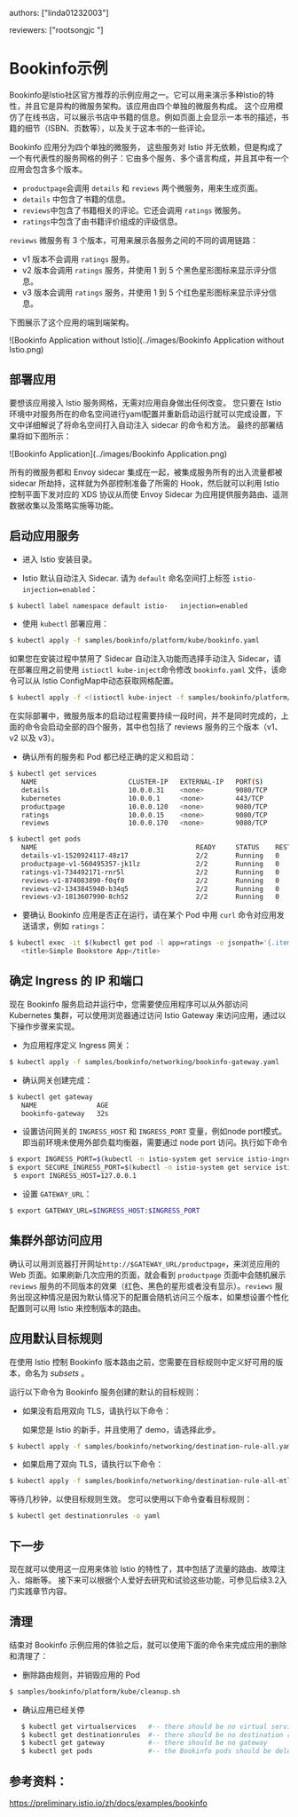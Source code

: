 authors: ["linda01232003"]

reviewers: ["rootsongjc "]

# Bookinfo示例

Bookinfo是Istio社区官方推荐的示例应用之一。它可以用来演示多种Istio的特性，并且它是异构的微服务架构。该应用由四个单独的微服务构成。 这个应用模仿了在线书店，可以展示书店中书籍的信息。例如页面上会显示一本书的描述，书籍的细节（ISBN、页数等），以及关于这本书的一些评论。 

Bookinfo 应用分为四个单独的微服务， 这些服务对 Istio 并无依赖，但是构成了一个有代表性的服务网格的例子：它由多个服务、多个语言构成，并且其中有一个应用会包含多个版本。 


- `productpage`会调用 `details` 和 `reviews` 两个微服务，用来生成页面。
- `details` 中包含了书籍的信息。
- `reviews`中包含了书籍相关的评论。它还会调用 `ratings` 微服务。
- `ratings`中包含了由书籍评价组成的评级信息。

`reviews` 微服务有 3 个版本，可用来展示各服务之间的不同的调用链路：

- v1 版本不会调用 `ratings` 服务。
- v2 版本会调用 `ratings` 服务，并使用 1 到 5 个黑色星形图标来显示评分信息。
- v3 版本会调用 `ratings` 服务，并使用 1 到 5 个红色星形图标来显示评分信息。

下图展示了这个应用的端到端架构。

![Bookinfo Application without Istio](../images/Bookinfo Application without Istio.png)

## 部署应用

要想该应用接入 Istio 服务网格，无需对应用自身做出任何改变。 您只要在 Istio 环境中对服务所在的命名空间进行yaml配置并重新启动运行就可以完成设置，下文中详细解说了将命名空间打入自动注入 sidecar 的命令和方法。 最终的部署结果将如下图所示： 

![Bookinfo Application](../images/Bookinfo Application.png)

所有的微服务都和 Envoy sidecar 集成在一起，被集成服务所有的出入流量都被 sidecar 所劫持，这样就为外部控制准备了所需的 Hook，然后就可以利用 Istio 控制平面下发对应的 XDS 协议从而使 Envoy Sidecar 为应用提供服务路由、遥测数据收集以及策略实施等功能。 

## 启动应用服务

- 进入 Istio 安装目录。

- Istio 默认自动注入 Sidecar. 请为 `default` 命名空间打上标签 `istio-injection=enabled`：
```bash
$ kubectl label namespace default istio-   injection=enabled
```
-  使用 `kubectl` 部署应用：

```bash
$ kubectl apply -f samples/bookinfo/platform/kube/bookinfo.yaml
```

如果您在安装过程中禁用了 Sidecar 自动注入功能而选择手动注入 Sidecar，请在部署应用之前使用 `istioctl kube-inject`命令修改 `bookinfo.yaml` 文件，该命令可以从 Istio ConfigMap中动态获取网格配置。
```bash
$ kubectl apply -f <(istioctl kube-inject -f samples/bookinfo/platform/kube/bookinfo.yaml)
```

在实际部署中，微服务版本的启动过程需要持续一段时间，并不是同时完成的，上面的命令会启动全部的四个服务，其中也包括了 reviews 服务的三个版本（v1、v2 以及 v3）。

-  确认所有的服务和 Pod 都已经正确的定义和启动：

```bash
$ kubectl get services
   NAME                       CLUSTER-IP   EXTERNAL-IP   PORT(S)              AGE
   details                    10.0.0.31    <none>        9080/TCP             6m
   kubernetes                 10.0.0.1     <none>        443/TCP              7d
   productpage                10.0.0.120   <none>        9080/TCP             6m
   ratings                    10.0.0.15    <none>        9080/TCP             6m
   reviews                    10.0.0.170   <none>        9080/TCP             6m
```

```bash
$ kubectl get pods
   NAME                                        READY     STATUS    RESTARTS   AGE
   details-v1-1520924117-48z17                 2/2       Running   0          6m
   productpage-v1-560495357-jk1lz              2/2       Running   0          6m
   ratings-v1-734492171-rnr5l                  2/2       Running   0          6m
   reviews-v1-874083890-f0qf0                  2/2       Running   0          6m
   reviews-v2-1343845940-b34q5                 2/2       Running   0          6m
   reviews-v3-1813607990-8ch52                 2/2       Running   0          6m
```

- 要确认 Bookinfo 应用是否正在运行，请在某个 Pod 中用 `curl` 命令对应用发送请求，例如 `ratings`：

```bash
$ kubectl exec -it $(kubectl get pod -l app=ratings -o jsonpath='{.items[0].metadata.name}') -c ratings -- curl productpage:9080/productpage | grep -o "<title>.*</title>"
   <title>Simple Bookstore App</title>
```

## 确定 Ingress 的 IP 和端口

现在 Bookinfo 服务启动并运行中，您需要使应用程序可以从外部访问 Kubernetes 集群，可以使用浏览器通过访问 Istio Gateway 来访问应用，通过以下操作步骤来实现。

- 为应用程序定义 Ingress 网关：

```bash
$ kubectl apply -f samples/bookinfo/networking/bookinfo-gateway.yaml
```

- 确认网关创建完成：

```bash
$ kubectl get gateway
   NAME               AGE
   bookinfo-gateway   32s
```

- 设置访问网关的 `INGRESS_HOST` 和 `INGRESS_PORT` 变量，例如node port模式。即当前环境未使用外部负载均衡器，需要通过 node port 访问。执行如下命令
```bash
$ export INGRESS_PORT=$(kubectl -n istio-system get service istio-ingressgateway -o jsonpath='{.spec.ports[?(@.name=="http2")].nodePort}')
$ export SECURE_INGRESS_PORT=$(kubectl -n istio-system get service istio-ingressgateway -o jsonpath='{.spec.ports[?(@.name=="https")].nodePort}')
 $ export INGRESS_HOST=127.0.0.1
```

- 设置 `GATEWAY_URL`：

```bash
$ export GATEWAY_URL=$INGRESS_HOST:$INGRESS_PORT
```

## 集群外部访问应用
确认可以用浏览器打开网址`http://$GATEWAY_URL/productpage`，来浏览应用的 Web 页面。如果刷新几次应用的页面，就会看到 `productpage` 页面中会随机展示 `reviews` 服务的不同版本的效果（红色、黑色的星形或者没有显示）。`reviews` 服务出现这种情况是因为默认情况下的配置会随机访问三个版本，如果想设置个性化配置则可以用 Istio 来控制版本的路由。

## 应用默认目标规则

在使用 Istio 控制 Bookinfo 版本路由之前，您需要在目标规则中定义好可用的版本，命名为 *subsets* 。

运行以下命令为 Bookinfo 服务创建的默认的目标规则：

- 如果没有启用双向 TLS，请执行以下命令：

  如果您是 Istio 的新手，并且使用了 demo，请选择此步。

```bash
$ kubectl apply -f samples/bookinfo/networking/destination-rule-all.yaml
```

- 如果启用了双向 TLS，请执行以下命令：

```bash
$ kubectl apply -f samples/bookinfo/networking/destination-rule-all-mtls.yaml
```
等待几秒钟，以使目标规则生效。
您可以使用以下命令查看目标规则：

```bash
$ kubectl get destinationrules -o yaml
```

## 下一步

现在就可以使用这一应用来体验 Istio 的特性了，其中包括了流量的路由、故障注入、熔断等。 接下来可以根据个人爱好去研究和试验这些功能，可参见后续3.2入门实践章节内容。

## 清理

结束对 Bookinfo 示例应用的体验之后，就可以使用下面的命令来完成应用的删除和清理了：

- 删除路由规则，并销毁应用的 Pod

```bash
$ samples/bookinfo/platform/kube/cleanup.sh
```

- 确认应用已经关停

```bash
   $ kubectl get virtualservices   #-- there should be no virtual services
   $ kubectl get destinationrules  #-- there should be no destination rules
   $ kubectl get gateway           #-- there should be no gateway
   $ kubectl get pods              #-- the Bookinfo pods should be deleted
```

## 参考资料：
https://preliminary.istio.io/zh/docs/examples/bookinfo 

